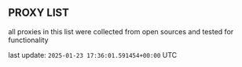 ## PROXY LIST

all proxies in this list were collected from open sources and tested for functionality

last update: `2025-01-23 17:36:01.591454+00:00` UTC